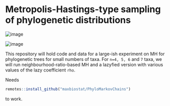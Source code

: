 # Metropolis-Hastings-type sampling of phylogenetic distributions

![image](https://github.com/maxbiostat/phylogenetic_MH/assets/2875083/83cf4f1a-f88a-49fc-b98a-b657c8aa5ebb)

![image](https://github.com/maxbiostat/phylogenetic_MH/assets/2875083/820c504d-7080-45ec-965b-b1387b2ce2bc)



This repository will hold code and data for a large-ish experiment on MH for phylogenetic trees for small numbers of taxa. For `n=4, 5, 6` and `7` taxa, we will run neighbourhood-ratio-based MH and a lazyfied version with various values of the lazy coefficient `rho`.

Needs
```r
remotes::install_github("maxbiostat/PhyloMarkovChains")
```
to work. 
